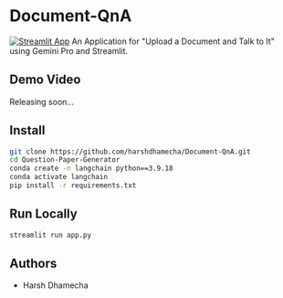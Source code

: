 # Document-QnA
[![Streamlit App](https://static.streamlit.io/badges/streamlit_badge_black_white.svg)](https://document-qna.streamlit.app/)
An Application for "Upload a Document and Talk to It" using Gemini Pro and Streamlit. 

## Demo Video
Releasing soon...

## Install
```bash
git clone https://github.com/harshdhamecha/Document-QnA.git
cd Question-Paper-Generator
conda create -n langchain python==3.9.18
conda activate langchain
pip install -r requirements.txt
```

## Run Locally
```bash
streamlit run app.py
```

## Authors
- Harsh Dhamecha